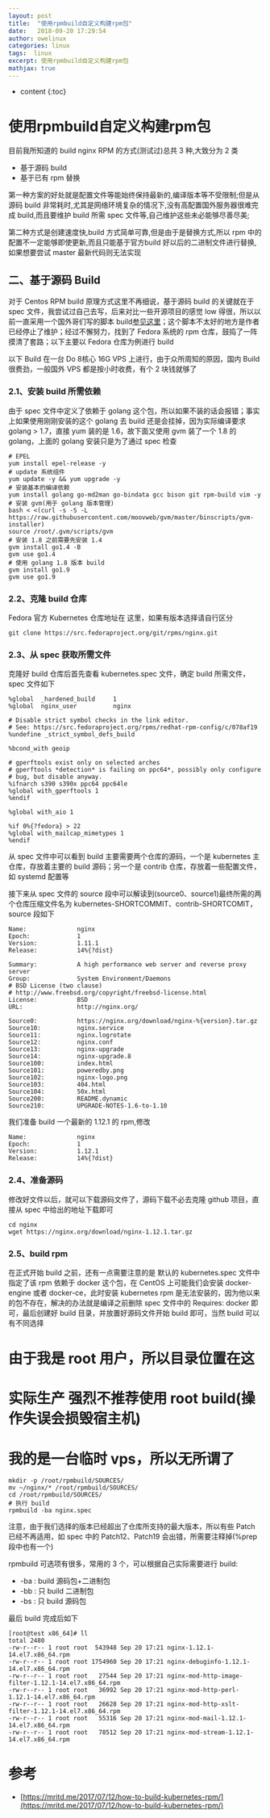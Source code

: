 ```yaml
---
layout: post
title:  "使用rpmbuild自定义构建rpm包"
date:   2018-09-20 17:29:54
author: owelinux
categories: linux 
tags:  linux  
excerpt: 使用rpmbuild自定义构建rpm包
mathjax: true
---
```


* content
{:toc}

# 使用rpmbuild自定义构建rpm包

目前我所知道的 build nginx RPM 的方式(测试过)总共 3 种,大致分为 2 类

* 基于源码 build
* 基于已有 rpm 替换

第一种方案的好处就是配置文件等能始终保持最新的,编译版本等不受限制;但是从源码 build 非常耗时,尤其是网络环境复杂的情况下,没有高配置国外服务器很难完成 build,而且要维护 build 所需 spec 文件等,自己维护这些未必能够尽善尽美;

第二种方式是创建速度快,build 方式简单可靠,但是由于是替换方式,所以 rpm 中的配置不一定能够即使更新,而且只能基于官方build 好以后的二进制文件进行替换,如果想要尝试 master 最新代码则无法实现

## 二、基于源码 Build
对于 Centos RPM build 原理方式这里不再细说，基于源码 build 的关键就在于 spec 文件，我尝试过自己去写，后来对比一些开源项目的感觉 low 得很，所以以前一直采用一个国外哥们写的脚本 build[参见这里](https://github.com/JohnTheodore/kubernetes-rpm-builder)；这个脚本不太好的地方是作者已经停止了维护；经过不懈努力，找到了 Fedora 系统的 rpm 仓库，鼓捣了一阵摸清了套路；以下主要以 Fedora 仓库为例进行 build

以下 Build 在一台 Do 8核心 16G VPS 上进行，由于众所周知的原因，国内 Build 很费劲，一般国外 VPS 都是按小时收费，有个 2 块钱就够了

### 2.1、安装 build 所需依赖
由于 spec 文件中定义了依赖于 golang 这个包，所以如果不装的话会报错；事实上如果使用刚刚安装的这个 golang 去 build 还是会挂掉，因为实际编译要求 golang > 1.7，直接 yum 装的是 1.6，故下面又使用 gvm 装了一个 1.8 的 golang，上面的 golang 安装只是为了通过 spec 检查
```
# EPEL
yum install epel-release -y
# update 系统组件
yum update -y && yum upgrade -y
# 安装基本的编译依赖
yum install golang go-md2man go-bindata gcc bison git rpm-build vim -y
# 安装 gvm(用于 golang 版本管理)
bash < <(curl -s -S -L https://raw.githubusercontent.com/moovweb/gvm/master/binscripts/gvm-installer)
source /root/.gvm/scripts/gvm
# 安装 1.8 之前需要先安装 1.4
gvm install go1.4 -B
gvm use go1.4
# 使用 golang 1.8 版本 build
gvm install go1.9
gvm use go1.9
```
### 2.2、克隆 build 仓库
Fedora 官方 Kubernetes 仓库地址在 这里，如果有版本选择请自行区分

```
git clone https://src.fedoraproject.org/git/rpms/nginx.git
```

### 2.3、从 spec 获取所需文件
克隆好 build 仓库后首先查看 kubernetes.spec 文件，确定 build 所需文件，spec 文件如下
```
%global  _hardened_build     1
%global  nginx_user          nginx

# Disable strict symbol checks in the link editor.
# See: https://src.fedoraproject.org/rpms/redhat-rpm-config/c/078af19
%undefine _strict_symbol_defs_build

%bcond_with geoip

# gperftools exist only on selected arches
# gperftools *detection* is failing on ppc64*, possibly only configure
# bug, but disable anyway.
%ifnarch s390 s390x ppc64 ppc64le
%global with_gperftools 1
%endif

%global with_aio 1

%if 0%{?fedora} > 22
%global with_mailcap_mimetypes 1
%endif
```

从 spec 文件中可以看到 build 主要需要两个仓库的源码，一个是 kubernetes 主仓库，存放着主要的 build 源码；另一个是 contrib 仓库，存放着一些配置文件，如 systemd 配置等

接下来从 spec 文件的 source 段中可以解读到(source0、source1)最终所需的两个仓库压缩文件名为 kubernetes-SHORTCOMMIT、contrib-SHORTCOMIT，source 段如下

```
Name:              nginx
Epoch:             1
Version:           1.11.1
Release:           14%{?dist}

Summary:           A high performance web server and reverse proxy server
Group:             System Environment/Daemons
# BSD License (two clause)
# http://www.freebsd.org/copyright/freebsd-license.html
License:           BSD
URL:               http://nginx.org/

Source0:           https://nginx.org/download/nginx-%{version}.tar.gz
Source10:          nginx.service
Source11:          nginx.logrotate
Source12:          nginx.conf
Source13:          nginx-upgrade
Source14:          nginx-upgrade.8
Source100:         index.html
Source101:         poweredby.png
Source102:         nginx-logo.png
Source103:         404.html
Source104:         50x.html
Source200:         README.dynamic
Source210:         UPGRADE-NOTES-1.6-to-1.10
```
我们准备 build 一个最新的 1.12.1 的 rpm,修改
```
Name:              nginx
Epoch:             1
Version:           1.12.1
Release:           14%{?dist}
```

### 2.4、准备源码
修改好文件以后，就可以下载源码文件了，源码下载不必去克隆 github 项目，直接从 spec 中给出的地址下载即可
```
cd nginx
wget https://nginx.org/download/nginx-1.12.1.tar.gz
```
### 2.5、build rpm
在正式开始 build 之前，还有一点需要注意的是 默认的 kubernetes.spec 文件中指定了该 rpm 依赖于 docker 这个包，在 CentOS 上可能我们会安装 docker-engine 或者 docker-ce，此时安装 kubernetes rpm 是无法安装的，因为他以来的包不存在，解决的办法就是编译之前删除 spec 文件中的 Requires: docker 即可，最后创建好 build 目录，并放置好源码文件开始 build 即可，当然 build 可以有不同选择

# 由于我是 root 用户，所以目录位置在这
# 实际生产 强烈不推荐使用 root build(操作失误会损毁宿主机)
# 我的是一台临时 vps，所以无所谓了
```
mkdir -p /root/rpmbuild/SOURCES/
mv ~/nginx/* /root/rpmbuild/SOURCES/
cd /root/rpmbuild/SOURCES/
# 执行 build
rpmbuild -ba nginx.spec
```

注意，由于我们选择的版本已经超出了仓库所支持的最大版本，所以有些 Patch 已经不再适用，如 spec 中的 Patch12、Patch19 会出错，所需要注释掉(%prep 段中也有一个)

rpmbuild 可选项有很多，常用的 3 个，可以根据自己实际需要进行 build:

* -ba : build 源码包+二进制包
* -bb : 只 build 二进制包
* -bs : 只 build 源码包

最后 build 完成后如下
```
[root@test x86_64]# ll
total 2480
-rw-r--r-- 1 root root  543948 Sep 20 17:21 nginx-1.12.1-14.el7.x86_64.rpm
-rw-r--r-- 1 root root 1754960 Sep 20 17:21 nginx-debuginfo-1.12.1-14.el7.x86_64.rpm
-rw-r--r-- 1 root root   27544 Sep 20 17:21 nginx-mod-http-image-filter-1.12.1-14.el7.x86_64.rpm
-rw-r--r-- 1 root root   36992 Sep 20 17:21 nginx-mod-http-perl-1.12.1-14.el7.x86_64.rpm
-rw-r--r-- 1 root root   26628 Sep 20 17:21 nginx-mod-http-xslt-filter-1.12.1-14.el7.x86_64.rpm
-rw-r--r-- 1 root root   55316 Sep 20 17:21 nginx-mod-mail-1.12.1-14.el7.x86_64.rpm
-rw-r--r-- 1 root root   78512 Sep 20 17:21 nginx-mod-stream-1.12.1-14.el7.x86_64.rpm
``` 

# 参考

* [https://mritd.me/2017/07/12/how-to-build-kubernetes-rpm/](https://mritd.me/2017/07/12/how-to-build-kubernetes-rpm/)